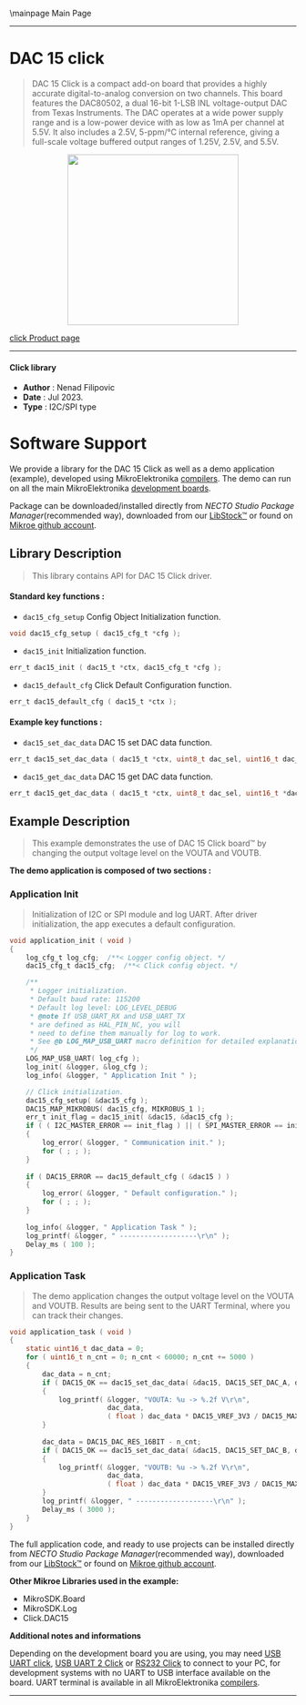 \mainpage Main Page

---
# DAC 15 click

> DAC 15 Click is a compact add-on board that provides a highly accurate digital-to-analog conversion on two channels. This board features the DAC80502, a dual 16-bit 1-LSB INL voltage-output DAC from Texas Instruments. The DAC operates at a wide power supply range and is a low-power device with as low as 1mA per channel at 5.5V. It also includes a 2.5V, 5-ppm/°C internal reference, giving a full-scale voltage buffered output ranges of 1.25V, 2.5V, and 5.5V.

<p align="center">
  <img src="https://download.mikroe.com/images/click_for_ide/dac15_click.png" height=300px>
</p>

[click Product page](https://www.mikroe.com/dac-15-click)

---


#### Click library

- **Author**        : Nenad Filipovic
- **Date**          : Jul 2023.
- **Type**          : I2C/SPI type


# Software Support

We provide a library for the DAC 15 Click
as well as a demo application (example), developed using MikroElektronika
[compilers](https://www.mikroe.com/necto-studio).
The demo can run on all the main MikroElektronika [development boards](https://www.mikroe.com/development-boards).

Package can be downloaded/installed directly from *NECTO Studio Package Manager*(recommended way), downloaded from our [LibStock&trade;](https://libstock.mikroe.com) or found on [Mikroe github account](https://github.com/MikroElektronika/mikrosdk_click_v2/tree/master/clicks).

## Library Description

> This library contains API for DAC 15 Click driver.

#### Standard key functions :

- `dac15_cfg_setup` Config Object Initialization function.
```c
void dac15_cfg_setup ( dac15_cfg_t *cfg );
```

- `dac15_init` Initialization function.
```c
err_t dac15_init ( dac15_t *ctx, dac15_cfg_t *cfg );
```

- `dac15_default_cfg` Click Default Configuration function.
```c
err_t dac15_default_cfg ( dac15_t *ctx );
```

#### Example key functions :

- `dac15_set_dac_data` DAC 15 set DAC data function.
```c
err_t dac15_set_dac_data ( dac15_t *ctx, uint8_t dac_sel, uint16_t dac_data );
```

- `dac15_get_dac_data` DAC 15 get DAC data function.
```c
err_t dac15_get_dac_data ( dac15_t *ctx, uint8_t dac_sel, uint16_t *dac_data );
```

## Example Description

> This example demonstrates the use of DAC 15 Click board™ 
> by changing the output voltage level on the VOUTA and VOUTB.

**The demo application is composed of two sections :**

### Application Init

> Initialization of I2C or SPI module and log UART.
> After driver initialization, the app executes a default configuration.

```c
void application_init ( void )
{
    log_cfg_t log_cfg;  /**< Logger config object. */
    dac15_cfg_t dac15_cfg;  /**< Click config object. */

    /** 
     * Logger initialization.
     * Default baud rate: 115200
     * Default log level: LOG_LEVEL_DEBUG
     * @note If USB_UART_RX and USB_UART_TX 
     * are defined as HAL_PIN_NC, you will 
     * need to define them manually for log to work. 
     * See @b LOG_MAP_USB_UART macro definition for detailed explanation.
     */
    LOG_MAP_USB_UART( log_cfg );
    log_init( &logger, &log_cfg );
    log_info( &logger, " Application Init " );

    // Click initialization.
    dac15_cfg_setup( &dac15_cfg );
    DAC15_MAP_MIKROBUS( dac15_cfg, MIKROBUS_1 );
    err_t init_flag = dac15_init( &dac15, &dac15_cfg );
    if ( ( I2C_MASTER_ERROR == init_flag ) || ( SPI_MASTER_ERROR == init_flag ) )
    {
        log_error( &logger, " Communication init." );
        for ( ; ; );
    }
    
    if ( DAC15_ERROR == dac15_default_cfg ( &dac15 ) )
    {
        log_error( &logger, " Default configuration." );
        for ( ; ; );
    }
    
    log_info( &logger, " Application Task " );
    log_printf( &logger, " -------------------\r\n" );
    Delay_ms ( 100 );
}
```

### Application Task

> The demo application changes the output voltage level on the VOUTA and VOUTB.
> Results are being sent to the UART Terminal, where you can track their changes.

```c
void application_task ( void )
{   
    static uint16_t dac_data = 0;
    for ( uint16_t n_cnt = 0; n_cnt < 60000; n_cnt += 5000 )
    {
        dac_data = n_cnt;
        if ( DAC15_OK == dac15_set_dac_data( &dac15, DAC15_SET_DAC_A, dac_data ) )
        {
            log_printf( &logger, "VOUTA: %u -> %.2f V\r\n", 
                        dac_data, 
                        ( float ) dac_data * DAC15_VREF_3V3 / DAC15_MAX_DAC_DATA );
        }
        
        dac_data = DAC15_DAC_RES_16BIT - n_cnt;
        if ( DAC15_OK == dac15_set_dac_data( &dac15, DAC15_SET_DAC_B, dac_data ) )
        {
            log_printf( &logger, "VOUTB: %u -> %.2f V\r\n", 
                        dac_data, 
                        ( float ) dac_data * DAC15_VREF_3V3 / DAC15_MAX_DAC_DATA );
        }
        log_printf( &logger, " -------------------\r\n" );
        Delay_ms ( 3000 );
    }
}
```

The full application code, and ready to use projects can be installed directly from *NECTO Studio Package Manager*(recommended way), downloaded from our [LibStock&trade;](https://libstock.mikroe.com) or found on [Mikroe github account](https://github.com/MikroElektronika/mikrosdk_click_v2/tree/master/clicks).

**Other Mikroe Libraries used in the example:**

- MikroSDK.Board
- MikroSDK.Log
- Click.DAC15

**Additional notes and informations**

Depending on the development board you are using, you may need
[USB UART click](https://www.mikroe.com/usb-uart-click),
[USB UART 2 Click](https://www.mikroe.com/usb-uart-2-click) or
[RS232 Click](https://www.mikroe.com/rs232-click) to connect to your PC, for
development systems with no UART to USB interface available on the board. UART
terminal is available in all MikroElektronika
[compilers](https://shop.mikroe.com/compilers).

---
